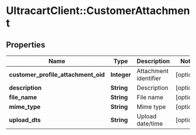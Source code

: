 # UltracartClient::CustomerAttachment

## Properties
Name | Type | Description | Notes
------------ | ------------- | ------------- | -------------
**customer_profile_attachment_oid** | **Integer** | Attachment identifier | [optional] 
**description** | **String** | Description | [optional] 
**file_name** | **String** | File name | [optional] 
**mime_type** | **String** | Mime type | [optional] 
**upload_dts** | **String** | Upload date/time | [optional] 


